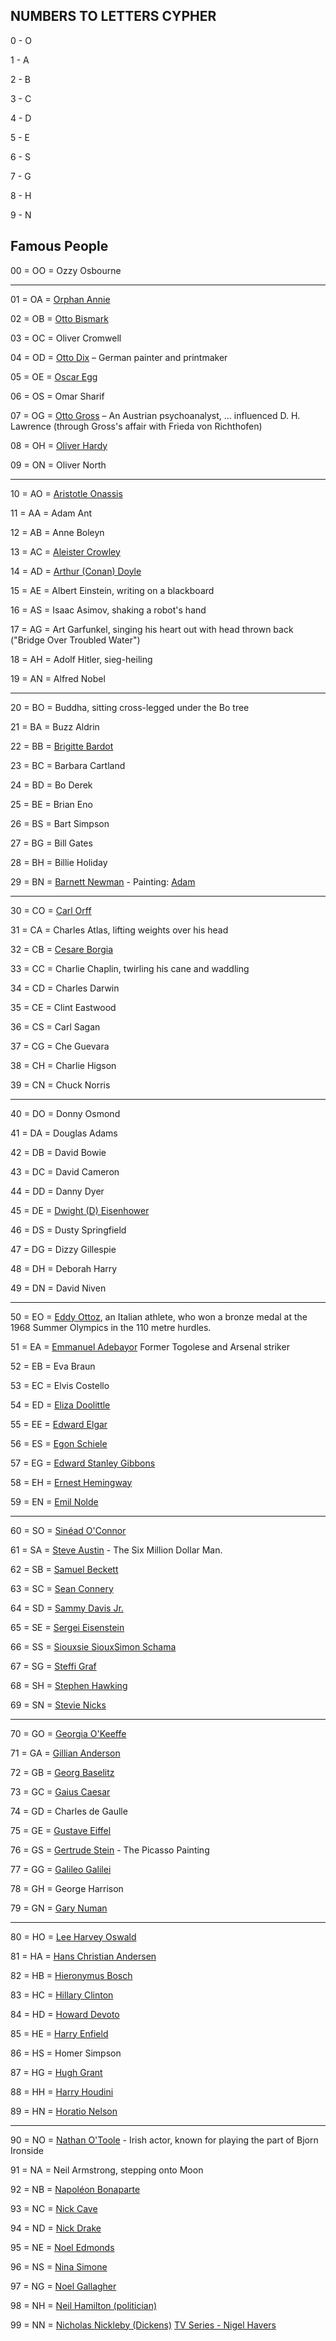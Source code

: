## NUMBERS TO LETTERS CYPHER

0 - O

1 - A

2 - B

3 - C

4 - D

5 - E

6 - S

7 - G

8 - H

9 - N

## Famous People


00 = OO = Ozzy Osbourne 

----------------------------------------------------------------------

01 = OA = [Orphan Annie](http://en.wikipedia.org/wiki/Little_Orphan_Annie)

02 = OB = [Otto Bismark](http://en.wikipedia.org/wiki/Otto_von_Bismarck)

03 = OC = Oliver Cromwell

04 = OD = [Otto Dix](http://en.wikipedia.org/wiki?curid=22351) – German painter and printmaker

05 = OE = [Oscar Egg](http://en.wikipedia.org/wiki?curid=10185512)

06 = OS = Omar Sharif

07 = OG = [Otto Gross](http://en.wikipedia.org/wiki?curid=6010829) – An Austrian psychoanalyst, ... influenced D. H. Lawrence (through Gross's affair with Frieda von Richthofen)

08 = OH = [Oliver Hardy](http://en.wikipedia.org/wiki?curid=84345)

09 = ON = Oliver North

----------------------------------------------------------------------

10 = AO = [Aristotle Onassis](http://en.wikipedia.org/wiki?curid=155033)

11 = AA = Adam Ant

12 = AB = Anne Boleyn

13 = AC = [Aleister Crowley](http://en.wikipedia.org/wiki/Aleister_Crowley)

14 = AD = [Arthur (Conan) Doyle](http://en.wikipedia.org/wiki?curid=18951335)

15 = AE = Albert Einstein, writing on a blackboard

16 = AS =  Isaac Asimov, shaking a robot's hand

17 = AG = Art Garfunkel, singing his heart out with head thrown back
	  ("Bridge Over Troubled Water")
		
18 = AH = Adolf Hitler, sieg-heiling

19 = AN =  Alfred Nobel

----------------------------------------------------------------------

20 = BO = Buddha, sitting cross-legged under the Bo tree

21 = BA = Buzz Aldrin

22 = BB = [Brigitte Bardot](http://en.wikipedia.org/wiki/Brigitte_Bardot)

23 = BC = Barbara Cartland

24 = BD = Bo Derek

25 = BE = Brian Eno

26 = BS = Bart Simpson

27 = BG = Bill Gates

28 = BH = Billie Holiday

29 = BN = [Barnett Newman](http://en.wikipedia.org/wiki?curid=238470) - Painting: [Adam ](http://www.tate.org.uk/art/artworks/newman-adam-t01091)

----------------------------------------------------------------------

30 = CO = [Carl Orff](http://en.wikipedia.org/wiki?curid=57634)

31 = CA = Charles Atlas, lifting weights over his head

32 = CB = [Cesare Borgia](http://en.wikipedia.org/wiki?curid=7504)

33 = CC = Charlie Chaplin, twirling his cane and waddling

34 = CD = Charles Darwin

35 = CE = Clint Eastwood

36 = CS = Carl Sagan

37 = CG = Che Guevara

38 = CH = Charlie Higson

39 = CN = Chuck Norris 

----------------------------------------------------------------------

40 = DO = Donny Osmond

41 = DA = Douglas Adams

42 = DB = David Bowie

43 = DC = David Cameron

44 = DD = Danny Dyer

45 = DE = [Dwight (D) Eisenhower](http://en.wikipedia.org/wiki?curid=8182)

46 = DS = Dusty Springfield

47 = DG = Dizzy Gillespie

48 = DH = Deborah Harry

49 = DN = David Niven

----------------------------------------------------------------------

50 = EO = [Eddy Ottoz](http://en.wikipedia.org/wiki/Eddy_Ottoz), an Italian athlete, who won a bronze medal at the 1968 Summer Olympics in the 110 metre hurdles.

51 = EA = [Emmanuel Adebayor](http://en.wikipedia.org/wiki?curid=2604793) Former Togolese and Arsenal striker

52 = EB = Eva Braun

53 = EC = Elvis Costello

54 = ED = [Eliza Doolittle](http://en.wikipedia.org/wiki/Eliza_Doolittle)

55 = EE = [Edward Elgar](http://en.wikipedia.org/wiki/Edward_Elgar)

56 = ES = [Egon Schiele](http://en.wikipedia.org/wiki?curid=50835)

57 = EG = [Edward Stanley Gibbons](http://en.wikipedia.org/wiki?curid=464928)

58 = EH = [Ernest Hemingway](http://en.wikipedia.org/wiki?curid=9428)

59 = EN = [Emil Nolde](http://en.wikipedia.org/wiki?curid=49797)

----------------------------------------------------------------------

60 = SO = [Sinéad O'Connor](http://en.wikipedia.org/wiki?curid=144848)

61 = SA = [Steve Austin](http://en.wikipedia.org/wiki/Steve_Austin_(character)) - The Six Million Dollar Man.

62 = SB = [Samuel Beckett](http://en.wikipedia.org/wiki/Samuel_Beckett)

63 = SC = [Sean Connery](http://en.wikipedia.org/wiki?curid=26709)

64 = SD = [Sammy Davis Jr.](http://en.wikipedia.org/wiki?curid=194551)

65 = SE = [Sergei Eisenstein](http://en.wikipedia.org/wiki?curid=28380)

66 = SS = [Siouxsie Sioux](http://en.wikipedia.org/wiki/Siouxsie_Sioux )[Simon Schama](http://en.wikipedia.org/wiki?curid=474562)

67 = SG = [Steffi Graf](http://en.wikipedia.org/wiki?curid=164640)

68 = SH = [Stephen Hawking](http://en.wikipedia.org/wiki?curid=19376148)

69 = SN = [Stevie Nicks](http://en.wikipedia.org/wiki?curid=36648)

----------------------------------------------------------------------

70 = GO = [Georgia O'Keeffe](http://en.wikipedia.org/wiki?curid=311615)

71 = GA = [Gillian Anderson](http://en.wikipedia.org/wiki?curid=42238)

72 = GB = [Georg Baselitz](http://en.wikipedia.org/wiki?curid=501485)

73 = GC = [Gaius Caesar](http://en.wikipedia.org/wiki?curid=15924)

74 = GD = Charles de Gaulle

75 = GE = [Gustave Eiffel](http://en.wikipedia.org/wiki?curid=12232)

76 = GS = [Gertrude Stein](http://en.wikipedia.org/wiki?curid=62004) - The Picasso Painting

77 = GG = [Galileo Galilei](http://en.wikipedia.org/wiki?curid=29688374)

78 = GH = George Harrison

79 = GN = [Gary Numan](http://en.wikipedia.org/wiki/Gary_Numan)

----------------------------------------------------------------------

80 = HO = [Lee Harvey Oswald](http://en.wikipedia.org/wiki/Lee_Harvey_Oswald)

81 = HA = [Hans Christian Andersen](http://en.wikipedia.org/wiki?curid=13550)

82 = HB = [Hieronymus Bosch](http://en.wikipedia.org/wiki?curid=45732)

83 = HC = [Hillary Clinton](http://en.wikipedia.org/wiki?curid=5043192)

84 = HD = [Howard Devoto](http://en.wikipedia.org/wiki/Howard_Devoto)

85 = HE = [Harry Enfield](http://en.wikipedia.org/wiki?curid=38042)

86 = HS = Homer Simpson

87 = HG = [Hugh Grant](http://en.wikipedia.org/wiki?curid=170779)

88 = HH = [Harry Houdini](http://en.wikipedia.org/wiki?curid=53395)

89 = HN = [Horatio Nelson](http://en.wikipedia.org/wiki?curid=24874360)

----------------------------------------------------------------------

90 = NO = [Nathan O'Toole](http://en.wikipedia.org/wiki?curid=38851485) - Irish actor, known for playing the part of Bjorn Ironside

91 = NA = Neil Armstrong, stepping onto Moon

92 = NB = [Napoléon Bonaparte](http://en.wikipedia.org/wiki?curid=69880)

93 = NC = [Nick Cave](http://en.wikipedia.org/wiki?curid=87536)

94 = ND = [Nick Drake](http://en.wikipedia.org/wiki/Nick_Drake)

95 = NE = [Noel Edmonds](http://en.wikipedia.org/wiki?curid=456405)

96 = NS = [Nina Simone](http://en.wikipedia.org/wiki?curid=214233)

97 = NG = [Noel Gallagher](http://en.wikipedia.org/wiki?curid=194961)

98 = NH = [Neil Hamilton (politician)](http://en.wikipedia.org/wiki?curid=158224)

99 = NN = [Nicholas Nickleby (Dickens)](http://en.wikipedia.org/wiki/Nicholas_Nickleby) [TV Series - Nigel Havers](http://www.amazon.com/Nicholas-Nickleby-Nigel-Havers/dp/B000EMGF3A)
